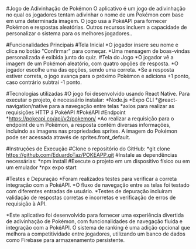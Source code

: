 #Jogo de Adivinhação de Pokémon
  O aplicativo é um jogo de adivinhação no qual os jogadores tentam adivinhar o nome de um Pokémon com base em uma determinada imagem. O jogo usa a PokéAPI para fornecer Pokémon e respostas aleatórias. Outros recursos incluem a capacidade de personalizar o sistema para os melhores jogadores..

#Funcionalidades Principais
  #Tela Inicial
    *O jogador insere seu nome e clica no botão "Confirmar" para começar.
    *Uma mensagem de boas-vindas personalizada é exibida junto do quiz.
  #Tela do Jogo
    *O jogador vê a imagem de um Pokémon aleatório, com quatro opções de resposta.
    *O jogador escolhe uma das opções, sendo uma correta.
    *Se a resposta estiver correta, o jogo avança para o próximo Pokémon e adiciona +1 ponto, caso contrário subtrai -1 ponto.

#Tecnologias utilizadas
  #O jogo foi desenvolvido usando React Native. Para executar o projeto, é necessário instalar:
    *Node.js
    *Expo CLI
    *@react-navigation/native para a navegação entre telas
    *axios para realizar as requisições HTTP á PokéAPI
  #PokéAPI
    #Endpoint
      *https://pokeapi.co/api/v2/pokemon/
      *Ao realizar a requisição para o endpoint de um Pokémon, a resposta contém diversas informações, incluindo as imagens nas propriedades sprites. A imagem do Pokémon pode ser acessada através de sprites.front_default.

#Instruções de Execução
  #Clone o repositório do GitHub:
    *git clone https://github.com/EduardoTaz/POKEAPP.git
  #Instale as dependências necessárias:
    *npm install 
  #Execute o projeto em um dispositivo físico ou em um emulador
    *npx expo start

#Testes e Depuração
  *Foram realizados testes para verificar a correta integração com a PokéAPI.
  *O fluxo de navegação entre as telas foi testado com diferentes entradas de usuário.
  *Testes de depuração incluíram validação de respostas corretas e incorretas e verificação de erros de requisição à API.

*Este aplicativo foi desenvolvido para fornecer uma experiência divertida de adivinhação de Pokémon, com funcionalidades de navegação fluida e integração com a PokéAPI. O sistema de ranking é uma adição opcional que melhora a competitividade entre jogadores, utilizando um banco de dados como Firebase para armazenamento persistente.
